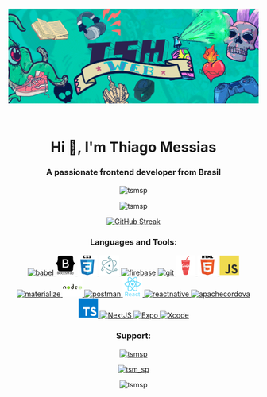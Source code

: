 <p><img align="center" align='left' src='https://github.com/tsmsp/tsmsp/blob/main/github-profile-tsm.png' alt="tsmsp" /></p>
<br>

<h1 align="center">Hi 👋, I'm Thiago Messias</h1>
<h3 align="center">A passionate frontend developer from Brasil</h3>


<p align="center">

   <td align="center">
      <p align="center"><img align="center" src="https://github-profile-trophy.vercel.app/?username=tsmsp&theme=dracula" alt="tsmsp"/></p>
      <p align="center"><img align="center" src="https://github-readme-stats.vercel.app/api?username=tsmsp&count_private=true&show_icons=true&theme=dracula" alt="tsmsp"/></p>
<!--      <p align="center">
 <img align="center" src="https://github-readme.vercel.app/api/top-langs/?username=YulietM&theme=react&line_height=40&hide=css"/>
         </p>-->


   </td>

 
   <p align="center">
  <a href="https://git.io/streak-stats">
    <img src="https://github-readme-streak-stats.herokuapp.com?user=tsmsp&theme=dracula&date_format=M%20j%5B%2C%20Y%5D" alt="GitHub Streak" />
  </a>
</p>

   


   <!--[![trophy](https://github-profile-trophy.vercel.app/?username=tsmsp&theme=onedark)](https://github.com/tsmsp/github-profile-trophy)-->

   <!--[tsmsp github stats](https://github-readme-stats.vercel.app/api?username=tsmsp&count_private=true&show_icons=true&theme=onedark)-->

</p>





<!--[![trophy](https://github-profile-trophy.vercel.app/?username=tsmsp&theme=onedark)](https://github.com/tsmsp/github-profile-trophy)-->

<h3 align="center">Languages and Tools:</h3>
<p align="center">
<a href="https://babeljs.io/" target="_blank"> <img src="https://www.vectorlogo.zone/logos/babeljs/babeljs-icon.svg" alt="babel" width="40" height="40"/> </a> <a href="https://getbootstrap.com" target="_blank"> <img src="https://raw.githubusercontent.com/devicons/devicon/master/icons/bootstrap/bootstrap-plain-wordmark.svg" alt="bootstrap" width="40" height="40"/> </a> <a href="https://www.w3schools.com/css/" target="_blank"> <img src="https://raw.githubusercontent.com/devicons/devicon/master/icons/css3/css3-original-wordmark.svg" alt="css3" width="40" height="40"/> </a> <a href="https://www.electronjs.org" target="_blank"> <img src="https://raw.githubusercontent.com/devicons/devicon/master/icons/electron/electron-original.svg" alt="electron" width="40" height="40"/> </a>  <a href="https://firebase.google.com/" target="_blank"> <img src="https://www.vectorlogo.zone/logos/firebase/firebase-icon.svg" alt="firebase" width="40" height="40"/> </a> <a href="https://git-scm.com/" target="_blank"> <img src="https://www.vectorlogo.zone/logos/git-scm/git-scm-icon.svg" alt="git" width="40" height="40"/> </a> <a href="https://gulpjs.com" target="_blank"> <img src="https://raw.githubusercontent.com/devicons/devicon/master/icons/gulp/gulp-plain.svg" alt="gulp" width="40" height="40"/> </a> <a href="https://www.w3.org/html/" target="_blank"> <img src="https://raw.githubusercontent.com/devicons/devicon/master/icons/html5/html5-original-wordmark.svg" alt="html5" width="40" height="40"/> </a>  <a href="https://developer.mozilla.org/en-US/docs/Web/JavaScript" target="_blank"> <img src="https://raw.githubusercontent.com/devicons/devicon/master/icons/javascript/javascript-original.svg" alt="javascript" width="40" height="40"/> </a> <a href="https://materializecss.com/" target="_blank"> <img src="https://raw.githubusercontent.com/prplx/svg-logos/5585531d45d294869c4eaab4d7cf2e9c167710a9/svg/materialize.svg" alt="materialize" width="40" height="40"/> </a> <a href="https://nodejs.org" target="_blank"> <img src="https://raw.githubusercontent.com/devicons/devicon/master/icons/nodejs/nodejs-original-wordmark.svg" alt="nodejs" width="40" height="40"/> </a> <a href="https://postman.com" target="_blank"> <img src="https://www.vectorlogo.zone/logos/getpostman/getpostman-icon.svg" alt="postman" width="40" height="40"/> </a> <a href="https://reactjs.org/" target="_blank"> <img src="https://raw.githubusercontent.com/devicons/devicon/master/icons/react/react-original-wordmark.svg" alt="react" width="40" height="40"/> </a> <a href="https://reactnative.dev/" target="_blank"> <img src="https://reactnative.dev/img/header_logo.svg" alt="reactnative" width="40" height="40"/> </a> 
<a href="https://cordova.apache.org/" target="_blank"> <img src="https://www.vectorlogo.zone/logos/apache_cordova/apache_cordova-icon.svg" alt="apachecordova" width="40" height="40"/> </a> 
<a href="https://www.typescriptlang.org/" target="_blank"> <img src="https://raw.githubusercontent.com/devicons/devicon/master/icons/typescript/typescript-original.svg" alt="typescript" width="40" height="40"/> </a> 

<a href="#" target="_blank">
   <img src="https://seeklogo.com/images/N/next-js-logo-7929BCD36F-seeklogo.com.png" width="auto" height="50" alt="NextJS" />
</a>

<a href="#" target="_blank" style="margin-top:80;">
   <img src="https://www.vectorlogo.zone/logos/expoio/expoio-ar21.svg" width="auto" height="40" alt="Expo" />
</a>


<a href="#" target="_blank" style="margin-top:80;">
   <img src="https://www.vectorlogo.zone/logos/apple_xcode/apple_xcode-icon.svg" width="auto" height="40" alt="Xcode" />
</a>


   
</p>

<h3 align="center">Support:</h3>
<p align="center"><a href="https://www.buymeacoffee.com/tsmsp"> <img align="center" src="https://cdn.buymeacoffee.com/buttons/v2/default-yellow.png" height="50" width="210" alt="tsmsp" /></a></p>

<p align="center"> <a href="https://twitter.com/tsm_sp" target="blank"><img src="https://img.shields.io/twitter/follow/tsm_sp?logo=twitter&style=for-the-badge" alt="tsm_sp" /></a> </p>

<p align="center"> <img src="https://komarev.com/ghpvc/?username=tsmsp&label=Profile%20views&color=0e75b6&style=flat" alt="tsmsp" /> </p>



<!--
**tsmsp/tsmsp** is a ✨ _special_ ✨ repository because its `README.md` (this file) appears on your GitHub profile.

Here are some ideas to get you started:

- 🔭 I’m currently working on ...
- 🌱 I’m currently learning ...
- 👯 I’m looking to collaborate on ...
- 🤔 I’m looking for help with ...
- 💬 Ask me about ...
- 📫 How to reach me: ...
- 😄 Pronouns: ...
- ⚡ Fun fact: ...
-->

